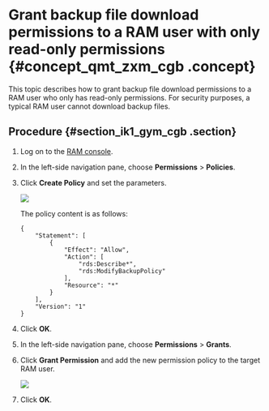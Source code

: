 # Grant backup file download permissions to a RAM user with only read-only permissions {#concept_qmt_zxm_cgb .concept}

This topic describes how to grant backup file download permissions to a RAM user who only has read-only permissions. For security purposes, a typical RAM user cannot download backup files.

## Procedure {#section_ik1_gym_cgb .section}

1.  Log on to the [RAM console](https://ram.console.aliyun.com/overview).
2.  In the left-side navigation pane, choose **Permissions** \> **Policies**.
3.  Click **Create Policy** and set the parameters.

    ![](http://static-aliyun-doc.oss-cn-hangzhou.aliyuncs.com/assets/img/79847/156704675434182_en-US.png)

    The policy content is as follows:

    ``` {#codeblock_c21_klt_yu7}
    {
        "Statement": [
            {
                "Effect": "Allow",
                "Action": [
                    "rds:Describe*",
                    "rds:ModifyBackupPolicy"
                ],
                "Resource": "*"
            }
        ],
        "Version": "1"
    }
    ```

4.  Click **OK**.
5.  In the left-side navigation pane, choose **Permissions** \> **Grants**.
6.  Click **Grant Permission** and add the new permission policy to the target RAM user.

    ![](http://static-aliyun-doc.oss-cn-hangzhou.aliyuncs.com/assets/img/79847/156704675434183_en-US.png)

7.  Click **OK**.

